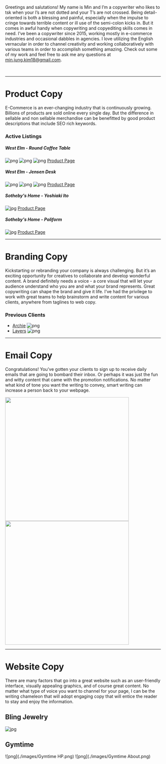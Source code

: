 Greetings and salutations! My name is Min and I’m a copywriter who likes to tsk when your I’s are not dotted and your T’s are not crossed. Being detail-oriented is both a blessing and painful, especially when the impulse to cringe towards terrible content or ill use of the semi-colon kicks in. But it comes in awful handy when copywriting and copyediting skills comes in need. I’ve been a copywriter since 2015, working mostly in e-commerce industries and occasional dabbles in agencies. I love utilizing the English vernacular in order to channel creativity and working collaboratively with various teams in order to accomplish something amazing. Check out some of my work and feel free to ask me any questions at min.jung.kim18@gmail.com.

<br />

***

# Product Copy
E-Commerce is an ever-changing industry that is continuously growing. Billions of products are sold online every single day. But the difference in sellable and non sellable merchandise can be benefitted by good product descriptions that include SEO rich keywords.

### Active Listings

##### West Elm - Round Coffee Table
![png](./images/west_elm_coffee_table_1.png)
![png](./images/west_elm_coffee_table_2.png)
![png](./images/west_elm_coffee_table_3.png)
[Product Page](https://www.westelm.com/products/mid-century-art-display-round-coffee-table-cloud-h4475/)

##### West Elm - Jensen Desk
![png](./images/west_elm_desk_1.png)
![png](./images/west_elm_desk_2.png)
![png](./images/west_elm_desk_3.png)
[Product Page](https://www.westelm.com/products/jensen-desk-h1694/)

##### Sotheby's Home - Yoshiaki Ito
![jpg](./images/yoshiaki_ito_edited.jpg)
[Product Page](https://sothebyshome.com/yoshiaki-ito-yosegi-stool-sea-63536-52484.html#)

##### Sotheby's Home - Poliform
![jpg](./images/poliform_sofa_edited.jpg)
[Product Page](https://sothebyshome.com/poliform-long-island-05-sofa-and-service-tables-sea-58946-47687.html)

***

# Branding Copy
Kickstarting or rebranding your company is always challenging. But it’s an exciting opportunity for creatives to collaborate and develop wonderful content. A brand definitely needs a voice - a core visual that will let your audience understand who you are and what your brand represents. Great copywriting can shape the brand and give it life. I’ve had the privilege to work with great teams to help brainstorm and write content for various clients, anywhere from taglines to web copy.

### Previous Clients
- [Archie](https://www.callarchie.com/)
![png](./images/archie_landing.png)
- [Layers](https://layerslife.com/)
![png](./images/layers_landing.png)

***

# Email Copy
Congratulations! You’ve gotten your clients to sign up to receive daily emails that are going to bombard their inbox. Or perhaps it was just the fun and witty content that came with the promotion notifications. No matter what kind of tone you want the writing to convey, smart writing can increase a person back to your webpage.

<img src="./images/BlingJewelry-August-Birthstone.jpg" width="400">
<img src="./images/BlingJewelry-summer-nautical-jewelry.jpg" width="400">

***

# Website Copy
There are many factors that go into a great website such as an user-friendly interface, visually appealing graphics, and of course great content. No matter what type of voice you want to channel for your page, I can be the writing chameleon that will adopt engaging copy that will entice the reader to stay and enjoy the information.

## Bling Jewelry
![jpg](./images/BlingJewelry-homepage-June.jpg)

## Gymtime
![png](./images/Gymtime HP.png)
![png](./images/Gymtime About.png)
